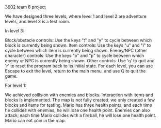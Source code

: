 3902 team 6 project


We have designed three levels, where level 1 and level 2 are adventure levels, and level 3 is a test room.

In level 3:

Block/obstacle controls: Use the keys "t" and "y" to cycle between which block is currently being shown.
Item controls: Use the keys "u" and "i" to cycle between which item is currently being shown.
Enemy/NPC (other character) controls: Use the keys "o" and "p" to cycle between which enemy or NPC is currently being shown.
Other controls: Use 'q' to quit and 'r' to reset the program back to its initial state.
For each level, you can use Escape to exit the level, return to the main menu, and use Q to quit the game.

For level 1:

We achieved collision with enemies and blocks.
Interaction with items and blocks is implemented.
The map is not fully created; we only created a few blocks and items for testing.
Mario has three health points, and each time he collides with enemies, he will lose one health point.
Enemies can also attack; each time Mario collides with a fireball, he will lose one health point.
Mario can eat coin in the map.
